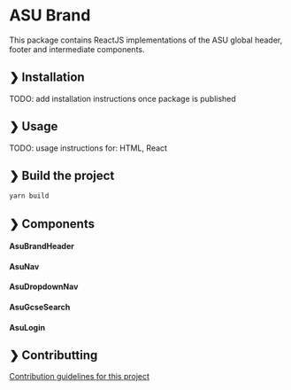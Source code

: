 # ASU Brand
This package contains ReactJS implementations of the ASU global header, footer and intermediate components.

## ❯ Installation

TODO: add installation instructions once package is published

## ❯ Usage

TODO: usage instructions for: HTML, React

## ❯ Build the project
```bash
yarn build
```

## ❯ Components

#### AsuBrandHeader
#### AsuNav
#### AsuDropdownNav
#### AsuGcseSearch
#### AsuLogin

## ❯ Contributting

[Contribution guidelines for this project](CONTRIBUTING.md)



